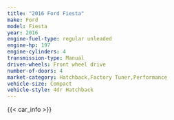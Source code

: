 ```yaml
---
title: "2016 Ford Fiesta"
make: Ford
model: Fiesta
year: 2016
engine-fuel-type: regular unleaded
engine-hp: 197
engine-cylinders: 4
transmission-type: Manual
driven-wheels: Front wheel drive
number-of-doors: 4
market-category: Hatchback,Factory Tuner,Performance
vehicle-size: Compact
vehicle-style: 4dr Hatchback
---
```


{{< car_info >}}
